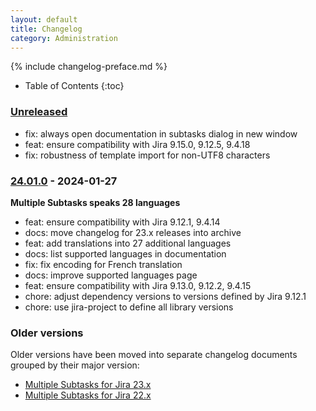 ```yaml
---
layout: default
title: Changelog
category: Administration
---
```


{% include changelog-preface.md %}

* Table of Contents
{:toc}

### [Unreleased]

* fix: always open documentation in subtasks dialog in new window
* feat: ensure compatibility with Jira 9.15.0, 9.12.5, 9.4.18
* fix: robustness of template import for non-UTF8 characters 

### [24.01.0] - 2024-01-27

**Multiple Subtasks speaks 28 languages**

* feat: ensure compatibility with Jira 9.12.1, 9.4.14
* docs: move changelog for 23.x releases into archive
* feat: add translations into 27 additional languages
* docs: list supported languages in documentation
* fix: fix encoding for French translation
* docs: improve supported languages page
* feat: ensure compatibility with Jira 9.13.0, 9.12.2, 9.4.15
* chore: adjust dependency versions to versions defined by Jira 9.12.1
* chore: use jira-project to define all library versions

### Older versions

Older versions have been moved into separate changelog documents grouped by their major version:

* [Multiple Subtasks for Jira 23.x](/changelog-23x)
* [Multiple Subtasks for Jira 22.x](/changelog-22x)

[Unreleased]: https://github.com/codescape/jira-multiple-subtasks/compare/24.01.0...HEAD
[24.01.0]: https://github.com/codescape/jira-multiple-subtasks/compare/23.12.0...24.01.0
